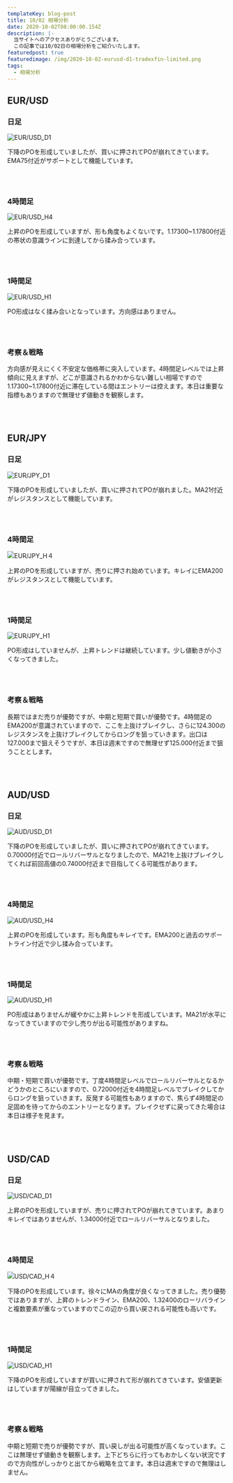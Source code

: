 ```yaml
---
templateKey: blog-post
title: 10/02 相場分析
date: 2020-10-02T08:00:00.154Z
description: |-
  当サイトへのアクセスありがとうございます。
  この記事では10/02日の相場分析をご紹介いたします。
featuredpost: true
featuredimage: /img/2020-10-02-eurusd-d1-tradexfin-limited.png
tags:
  - 相場分析
---
```

## EUR/USD

### 日足

![EUR/USD_D1](/img/2020-10-02-eurusd-d1-tradexfin-limited.png)

下降のPOを形成していましたが、買いに押されてPOが崩れてきています。EMA75付近がサポートとして機能しています。

<br/>
<br/>

### 4時間足

![EUR/USD_H4](/img/2020-10-02-eurusd-h4-tradexfin-limited.png)

上昇のPOを形成していますが、形も角度もよくないです。1.17300~1.17800付近の帯状の意識ラインに到達してから揉み合っています。

<br/>
<br/>

### 1時間足

![EUR/USD_H1](/img/2020-10-02-eurusd-h1-tradexfin-limited.png)

PO形成はなく揉み合いとなっています。方向感はありません。

<br/>
<br/>

### 考察＆戦略

方向感が見えにくく不安定な価格帯に突入しています。4時間足レベルでは上昇傾向に見えますが、どこが意識されるかわからない難しい相場ですので1.17300~1.17800付近に滞在している間はエントリーは控えます。本日は重要な指標もありますので無理せず値動きを観察します。

<br/>
<br/>

## EUR/JPY

### 日足

![EUR/JPY_D1](/img/2020-10-02-eurjpy-d1-tradexfin-limited.png)

下降のPOを形成していましたが、買いに押されてPOが崩れました。MA21付近がレジスタンスとして機能しています。

<br/>
<br/>

### 4時間足

![EUR/JPY_H４](/img/2020-10-02-eurjpy-h4-tradexfin-limited.png)

上昇のPOを形成していますが、売りに押され始めています。キレイにEMA200がレジスタンスとして機能しています。

<br/>
<br/>

### 1時間足

![EUR/JPY_H1](/img/2020-10-02-eurjpy-h1-tradexfin-limited.png)

PO形成はしていませんが、上昇トレンドは継続しています。少し値動きが小さくなってきました。

<br/>
<br/>

### 考察＆戦略

長期ではまだ売りが優勢ですが、中期と短期で買いが優勢です。4時間足のEMA200が意識されていますので、ここを上抜けブレイクし、さらに124.300のレジスタンスを上抜けブレイクしてからロングを狙っていきます。出口は127.000まで狙えそうですが、本日は週末ですので無理せず125.000付近まで狙うこととします。

<br/>
<br/>

## AUD/USD

### 日足

![AUD/USD_D1](/img/2020-10-02-audusd-d1-tradexfin-limited.png)

下降のPOを形成していましたが、買いに押されてPOが崩れてきています。0.70000付近でロールリバーサルとなりましたので、MA21を上抜けブレイクしてくれば前回高値の0.74000付近まで目指してくる可能性があります。

<br/>
<br/>

### 4時間足

![AUD/USD_H4](/img/2020-10-02-audusd-h4-tradexfin-limited.png)

上昇のPOを形成しています。形も角度もキレイです。EMA200と過去のサポートライン付近で少し揉み合っています。

<br/>
<br/>

### 1時間足

![AUD/USD_H1](/img/2020-10-02-audusd-h1-tradexfin-limited.png)

PO形成はありませんが緩やかに上昇トレンドを形成しています。MA21が水平になってきていますので少し売りが出る可能性がありますね。

<br/>
<br/>

### 考察＆戦略

中期・短期で買いが優勢です。丁度4時間足レベルでロールリバーサルとなるかどうかのところにいますので、0.72000付近を4時間足レベルでブレイクしてからロングを狙っていきます。反発する可能性もありますので、焦らず4時間足の足固めを待ってからのエントリーとなります。ブレイクせずに戻ってきた場合は本日は様子を見ます。

<br/>
<br/>

## USD/CAD

### 日足

![USD/CAD_D1](/img/2020-10-02-usdcad-d1-tradexfin-limited.png)

上昇のPOを形成していますが、売りに押されてPOが崩れてきています。あまりキレイではありませんが、1.34000付近でロールリバーサルとなりました。

<br/>
<br/>

### 4時間足

![USD/CAD_H４](/img/2020-10-02-usdcad-h4-tradexfin-limited.png)

下降のPOを形成しています。徐々にMAの角度が良くなってきました。売り優勢ではありますが、上昇のトレンドライン、EMA200、1.32400のローリバラインと複数要素が重なっていますのでこの辺から買い戻される可能性も高いです。

<br/>
<br/>

### 1時間足

![USD/CAD_H1](/img/2020-10-02-usdcad-h1-tradexfin-limited.png)

下降のPOを形成していますが買いに押されて形が崩れてきています。安値更新はしていますが陽線が目立ってきました。

<br/>
<br/>

### 考察＆戦略

中期と短期で売りが優勢ですが、買い戻しが出る可能性が高くなっています。ここは無理せず値動きを観察します。上下どちらに行ってもおかしくない状況ですので方向性がしっかりと出てから戦略を立てます。本日は週末ですので無理はしません。
